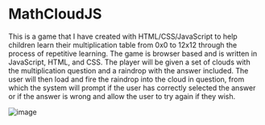 # MathCloudJS
This is a game that I have created with HTML/CSS/JavaScript to help children learn their multiplication table from 0x0 to 12x12 through the process of repetitive learning. The game is browser based and is written in JavaScript, HTML, and CSS. The player will be given a set of clouds with the multiplication question and a raindrop with the answer included. The user will then load and fire the raindrop into the cloud in question, from which the system will prompt if the user has correctly selected the answer or if the answer is wrong and allow the user to try again if they wish.

![image](https://user-images.githubusercontent.com/56770234/130690391-2afb85e6-89fe-4d8d-90b4-137c115a0b4a.png)

